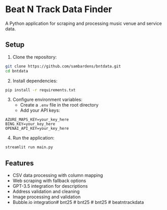 # Beat N Track Data Finder

A Python application for scraping and processing music venue and service data.

## Setup

1. Clone the repository:
```bash
git clone https://github.com/sambardens/bntdata.git
cd bntdata
```

2. Install dependencies:
```bash
pip install -r requirements.txt
```

3. Configure environment variables:
   - Create a `.env` file in the root directory
   - Add your API keys:
```env
AZURE_MAPS_KEY=your_key_here
BING_KEY=your_key_here
OPENAI_API_KEY=your_key_here
```

4. Run the application:
```bash
streamlit run main.py
```

## Features
- CSV data processing with column mapping
- Web scraping with fallback options
- GPT-3.5 integration for descriptions
- Address validation and cleaning
- Image processing and validation
- Bubble.io integration#   b n t 2 5  
 #   b n t 2 5  
 #   b n t 2 5  
 #   b e a t n t r a c k d a t a  
 